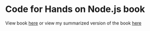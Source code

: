 Code for Hands on Node.js book
==============================

View book [here](http://nodetuts.com/pdf/handson-nodejs-sample.pdf) or view
my summarized version of the book [here](./SummarizedHandsOnNodeJS.md)